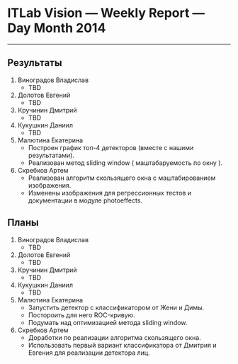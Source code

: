 # ITLab Vision — Weekly Report — Day Month 2014

----------------

## Результаты

  1. Виноградов Владислав
     - TBD
  1. Долотов Евгений
     - TBD
  1. Кручинин Дмитрий
     - TBD
  1. Кукушкин Даниил
     - TBD
  1. Малютина Екатерина
     - Построен график топ-4 детекторов (вместе с нашими результатами).
     - Реализован метод sliding window ( маштабаруемость по окну ).
  1. Скребков Артем
     - Реализован алгоритм скользящего окна с маштабированием изображения.
     - Изменены изображения для регрессионных тестов и документации в модуле photoeffects.

## Планы

  1. Виноградов Владислав
     - TBD
  1. Долотов Евгений
     - TBD
  1. Кручинин Дмитрий
     - TBD
  1. Кукушкин Даниил
     - TBD
  1. Малютина Екатерина
     - Запустить детектор с классификатором от Жени и Димы.
     - Постороить для него ROC-кривую.
     - Подумать над оптимизацией метода sliding window.
  1. Скребков Артем
     - Доработки по реализации алгоритма скользящего окна.
     - Использовать первый вариант классификатора от Дмитрия и Евгения для реализации детектора лиц.
